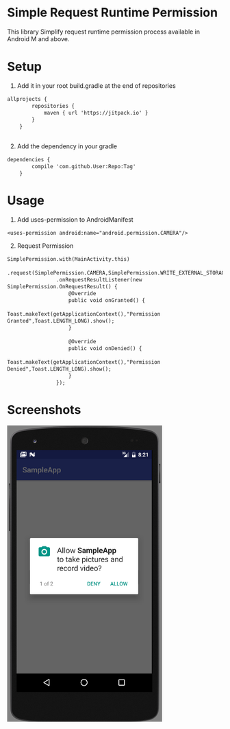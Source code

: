 # Simple Request Runtime Permission
This library Simplify request runtime permission process available in Android M and above.

# Setup
1. Add it in your root build.gradle at the end of repositories
```
allprojects {
		repositories {
			maven { url 'https://jitpack.io' }
		}
	}
  
```
2. Add the dependency in your gradle
```
dependencies {
		compile 'com.github.User:Repo:Tag'
	}
```

# Usage
1. Add uses-permission to AndroidManifest
```
<uses-permission android:name="android.permission.CAMERA"/>
```
2. Request Permission
```
SimplePermission.with(MainActivity.this)
                .request(SimplePermission.CAMERA,SimplePermission.WRITE_EXTERNAL_STORAGE)
                .onRequestResultListener(new SimplePermission.OnRequestResult() {
                    @Override
                    public void onGranted() {
                        Toast.makeText(getApplicationContext(),"Permission Granted",Toast.LENGTH_LONG).show();
                    }

                    @Override
                    public void onDenied() {
                        Toast.makeText(getApplicationContext(),"Permission Denied",Toast.LENGTH_LONG).show();
                    }
                });
```

# Screenshots
![alt text](https://github.com/robycohen/Simple-Runtime-Permission/blob/master/preview.png)




